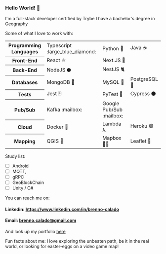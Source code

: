 ### Hello World! 👋

I'm a full-stack developer certified by Trybe
I have a bachelor's degree in Geography

Some of what I love to work with:

<table>
  <tr>
    <th>Programming Languages</th>
    <td>Typescript :large_blue_diamond:</td>
    <td>Python 🐍</td>
    <td>Java ☕</td>
  </tr>
  <tr>
    <th>Front-End</th>
    <td>React ⚛️</td>
    <td>Next.JS 🔺</td>
    <td></td>
  </tr>
  <tr>
    <th>Back-End</th>
    <td>NodeJS ⬢</td>
    <td>NestJS 🐈</td>
    <td></td>
  </tr>
  <tr>
    <th>Databases</th>
    <td>MongoDB 🍃</td>
    <td>MySQL 🐬</td>
    <td>PostgreSQL 🐘</td>
  </tr>
  <tr>
    <th>Tests</th>
    <td>Jest 🃏</td>
    <td>PyTest 🌈 </td>
    <td>Cypress ⚫</td>
  </tr>
  <tr>
    <th>Pub/Sub</th>
    <td>Kafka :mailbox:</td>
    <td>Google Pub/Sub :mailbox:</td>
    <td></td>
  </tr>
  <tr>
    <th>Cloud</th>
    <td>Docker 🐋</td>
    <td>Lambda λ</td>
    <td>Heroku 🟣</td>
  </tr>
  <tr>
    <th>Mapping</th>
    <td>QGIS 🧭</td>
    <td>Mapbox 🧑🚀</td>
    <td>Leaflet 🍃</td>
  </tr>
</table>

  Study list:
   - [ ] Android
   - [ ] MQTT,
   - [ ] gRPC
   - [ ] GeoBlockChain
   - [ ] Unity / C#

You can reach me on:
#### Linkedin: https://www.linkedin.com/in/brenno-calado
#### Email: brenno.calado@gmail.com

And look up my portfolio [here](https://brenno-calado.github.io/portfolio/)

Fun facts about me: I love exploring the unbeaten path, be it in the real world, or looking for easter-eggs on a video game map!

